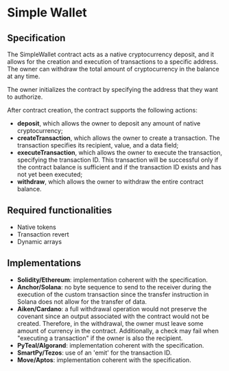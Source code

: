 # Simple Wallet

## Specification

The SimpleWallet contract acts as a native cryptocurrency deposit, and it allows for the creation and execution of transactions to a specific address. 
The owner can withdraw the total amount of cryptocurrency in the balance at any time.

The owner initializes the contract by specifying the address that they want to authorize. 

After contract creation, the contract supports the following actions:
- **deposit**, which allows the owner to deposit any amount of native cryptocurrency; 
- **createTransaction**, which allows the owner to create a transaction. The transaction specifies its recipient, value, and a data field;
- **executeTransaction**, which allows the owner to execute the transaction, specifying the transaction ID. This transaction will be successful only if the contract balance is sufficient and if the transaction ID exists and has not yet been executed; 
- **withdraw**, which allows the owner to withdraw the entire contract balance.

## Required functionalities

- Native tokens
- Transaction revert
- Dynamic arrays

## Implementations

- **Solidity/Ethereum**: implementation coherent with the specification.
- **Anchor/Solana**: no byte sequence to send to the receiver during the execution of the custom transaction since the transfer instruction in Solana does not allow for the transfer of data.
- **Aiken/Cardano**: a full withdrawal operation would not preserve the covenant since an output associated with the contract would not be created. Therefore, in the withdrawal, the owner must leave some amount of currency in the contract. Additionally, a check may fail when "executing a transaction" if the owner is also the recipient. 
- **PyTeal/Algorand**: implementation coherent with the specification.
- **SmartPy/Tezos**: use of an 'emit' for the transaction ID.
- **Move/Aptos**: implementation coherent with the specification.
